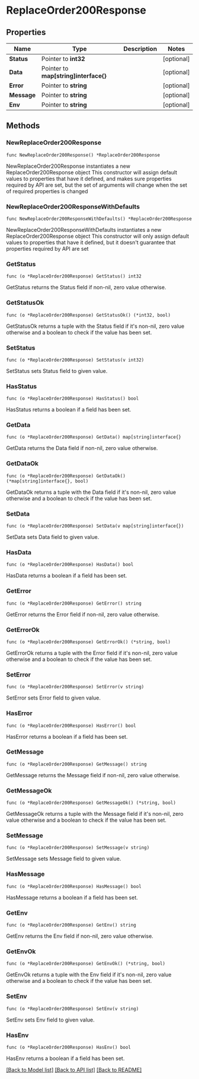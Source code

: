# ReplaceOrder200Response

## Properties

Name | Type | Description | Notes
------------ | ------------- | ------------- | -------------
**Status** | Pointer to **int32** |  | [optional] 
**Data** | Pointer to **map[string]interface{}** |  | [optional] 
**Error** | Pointer to **string** |  | [optional] 
**Message** | Pointer to **string** |  | [optional] 
**Env** | Pointer to **string** |  | [optional] 

## Methods

### NewReplaceOrder200Response

`func NewReplaceOrder200Response() *ReplaceOrder200Response`

NewReplaceOrder200Response instantiates a new ReplaceOrder200Response object
This constructor will assign default values to properties that have it defined,
and makes sure properties required by API are set, but the set of arguments
will change when the set of required properties is changed

### NewReplaceOrder200ResponseWithDefaults

`func NewReplaceOrder200ResponseWithDefaults() *ReplaceOrder200Response`

NewReplaceOrder200ResponseWithDefaults instantiates a new ReplaceOrder200Response object
This constructor will only assign default values to properties that have it defined,
but it doesn't guarantee that properties required by API are set

### GetStatus

`func (o *ReplaceOrder200Response) GetStatus() int32`

GetStatus returns the Status field if non-nil, zero value otherwise.

### GetStatusOk

`func (o *ReplaceOrder200Response) GetStatusOk() (*int32, bool)`

GetStatusOk returns a tuple with the Status field if it's non-nil, zero value otherwise
and a boolean to check if the value has been set.

### SetStatus

`func (o *ReplaceOrder200Response) SetStatus(v int32)`

SetStatus sets Status field to given value.

### HasStatus

`func (o *ReplaceOrder200Response) HasStatus() bool`

HasStatus returns a boolean if a field has been set.

### GetData

`func (o *ReplaceOrder200Response) GetData() map[string]interface{}`

GetData returns the Data field if non-nil, zero value otherwise.

### GetDataOk

`func (o *ReplaceOrder200Response) GetDataOk() (*map[string]interface{}, bool)`

GetDataOk returns a tuple with the Data field if it's non-nil, zero value otherwise
and a boolean to check if the value has been set.

### SetData

`func (o *ReplaceOrder200Response) SetData(v map[string]interface{})`

SetData sets Data field to given value.

### HasData

`func (o *ReplaceOrder200Response) HasData() bool`

HasData returns a boolean if a field has been set.

### GetError

`func (o *ReplaceOrder200Response) GetError() string`

GetError returns the Error field if non-nil, zero value otherwise.

### GetErrorOk

`func (o *ReplaceOrder200Response) GetErrorOk() (*string, bool)`

GetErrorOk returns a tuple with the Error field if it's non-nil, zero value otherwise
and a boolean to check if the value has been set.

### SetError

`func (o *ReplaceOrder200Response) SetError(v string)`

SetError sets Error field to given value.

### HasError

`func (o *ReplaceOrder200Response) HasError() bool`

HasError returns a boolean if a field has been set.

### GetMessage

`func (o *ReplaceOrder200Response) GetMessage() string`

GetMessage returns the Message field if non-nil, zero value otherwise.

### GetMessageOk

`func (o *ReplaceOrder200Response) GetMessageOk() (*string, bool)`

GetMessageOk returns a tuple with the Message field if it's non-nil, zero value otherwise
and a boolean to check if the value has been set.

### SetMessage

`func (o *ReplaceOrder200Response) SetMessage(v string)`

SetMessage sets Message field to given value.

### HasMessage

`func (o *ReplaceOrder200Response) HasMessage() bool`

HasMessage returns a boolean if a field has been set.

### GetEnv

`func (o *ReplaceOrder200Response) GetEnv() string`

GetEnv returns the Env field if non-nil, zero value otherwise.

### GetEnvOk

`func (o *ReplaceOrder200Response) GetEnvOk() (*string, bool)`

GetEnvOk returns a tuple with the Env field if it's non-nil, zero value otherwise
and a boolean to check if the value has been set.

### SetEnv

`func (o *ReplaceOrder200Response) SetEnv(v string)`

SetEnv sets Env field to given value.

### HasEnv

`func (o *ReplaceOrder200Response) HasEnv() bool`

HasEnv returns a boolean if a field has been set.


[[Back to Model list]](../README.md#documentation-for-models) [[Back to API list]](../README.md#documentation-for-api-endpoints) [[Back to README]](../README.md)


